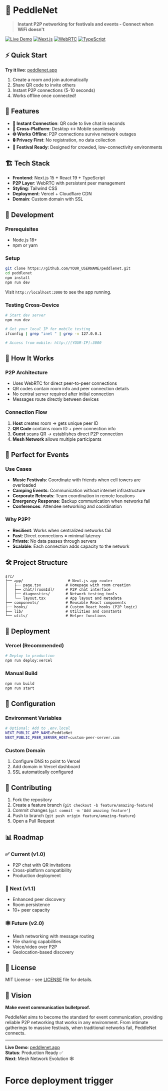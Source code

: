 # 🎵 PeddleNet

> **Instant P2P networking for festivals and events - Connect when WiFi doesn't**

[![Live Demo](https://img.shields.io/badge/Live-Demo-purple?style=for-the-badge)](https://peddlenet.app)
[![Next.js](https://img.shields.io/badge/Next.js-15-black?style=for-the-badge&logo=next.js)](https://nextjs.org/)
[![WebRTC](https://img.shields.io/badge/WebRTC-P2P-green?style=for-the-badge)](https://webrtc.org/)
[![TypeScript](https://img.shields.io/badge/TypeScript-5-blue?style=for-the-badge&logo=typescript)](https://www.typescriptlang.org/)

## ⚡ Quick Start

**Try it live**: [peddlenet.app](https://peddlenet.app)

1. Create a room and join automatically
2. Share QR code to invite others  
3. Instant P2P connections (5-10 seconds)
4. Works offline once connected!

## 🌟 Features

- **🚀 Instant Connection**: QR code to live chat in seconds
- **📱 Cross-Platform**: Desktop ↔ Mobile seamlessly  
- **🌐 Works Offline**: P2P connections survive network outages
- **🔒 Privacy First**: No registration, no data collection
- **🎪 Festival Ready**: Designed for crowded, low-connectivity environments

## 🏗️ Tech Stack

- **Frontend**: Next.js 15 + React 19 + TypeScript
- **P2P Layer**: WebRTC with persistent peer management
- **Styling**: Tailwind CSS
- **Deployment**: Vercel + Cloudflare CDN
- **Domain**: Custom domain with SSL

## 🚀 Development

### Prerequisites
- Node.js 18+
- npm or yarn

### Setup
```bash
git clone https://github.com/YOUR_USERNAME/peddlenet.git
cd peddlenet
npm install
npm run dev
```

Visit `http://localhost:3000` to see the app running.

### Testing Cross-Device
```bash
# Start dev server
npm run dev

# Get your local IP for mobile testing
ifconfig | grep "inet " | grep -v 127.0.0.1

# Access from mobile: http://[YOUR-IP]:3000
```

## 📱 How It Works

### P2P Architecture
- Uses WebRTC for direct peer-to-peer connections
- QR codes contain room info and peer connection details
- No central server required after initial connection
- Messages route directly between devices

### Connection Flow
1. **Host** creates room → gets unique peer ID
2. **QR Code** contains room ID + peer connection info
3. **Guest** scans QR → establishes direct P2P connection
4. **Mesh Network** allows multiple participants

## 🎪 Perfect for Events

### Use Cases
- **Music Festivals**: Coordinate with friends when cell towers are overloaded
- **Camping Events**: Communication without internet infrastructure  
- **Corporate Retreats**: Team coordination in remote locations
- **Emergency Response**: Backup communication when networks fail
- **Conferences**: Attendee networking and coordination

### Why P2P?
- **Resilient**: Works when centralized networks fail
- **Fast**: Direct connections = minimal latency
- **Private**: No data passes through servers
- **Scalable**: Each connection adds capacity to the network

## 🛠️ Project Structure

```
src/
├── app/                    # Next.js app router
│   ├── page.tsx           # Homepage with room creation
│   ├── chat/[roomId]/     # P2P chat interface
│   ├── diagnostics/       # Network testing tools
│   └── layout.tsx         # App layout and metadata
├── components/            # Reusable React components
├── hooks/                 # Custom React hooks (P2P logic)
├── lib/                   # Utilities and constants
└── utils/                 # Helper functions
```

## 🚢 Deployment

### Vercel (Recommended)
```bash
# Deploy to production
npm run deploy:vercel
```

### Manual Build
```bash
npm run build
npm run start
```

## 🔧 Configuration

### Environment Variables
```bash
# Optional: Add to .env.local
NEXT_PUBLIC_APP_NAME=PeddleNet
NEXT_PUBLIC_PEER_SERVER_HOST=custom-peer-server.com
```

### Custom Domain
1. Configure DNS to point to Vercel
2. Add domain in Vercel dashboard
3. SSL automatically configured

## 🤝 Contributing

1. Fork the repository
2. Create a feature branch (`git checkout -b feature/amazing-feature`)
3. Commit changes (`git commit -m 'Add amazing feature'`)
4. Push to branch (`git push origin feature/amazing-feature`)
5. Open a Pull Request

## 📊 Roadmap

### ✅ Current (v1.0)
- P2P chat with QR invitations
- Cross-platform compatibility
- Production deployment

### 🔄 Next (v1.1) 
- Enhanced peer discovery
- Room persistence
- 10+ peer capacity

### 🕸️ Future (v2.0)
- Mesh networking with message routing
- File sharing capabilities
- Voice/video over P2P
- Geolocation-based discovery

## 📄 License

MIT License - see [LICENSE](LICENSE) file for details.

## 🎯 Vision

**Make event communication bulletproof.**

PeddleNet aims to become the standard for event communication, providing reliable P2P networking that works in any environment. From intimate gatherings to massive festivals, when traditional networks fail, PeddleNet connects.

---

**Live Demo**: [peddlenet.app](https://peddlenet.app)  
**Status**: Production Ready ✅  
**Next**: Mesh Network Evolution 🕸️
# Force deployment trigger
